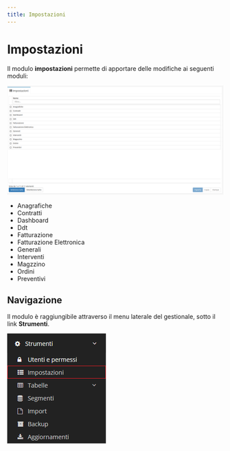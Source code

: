 ```yaml
---
title: Impostazioni
---
```


# Impostazioni

Il modulo **impostazioni** permette di apportare delle modifiche ai seguenti moduli:

![Screenshot interfaccia impostazioni](../../.gitbook/assets/screenimpostazioni.PNG)

* Anagrafiche
* Contratti
* Dashboard
* Ddt
* Fatturazione
* Fatturazione Elettronica
* Generali
* Interventi
* Magzzino
* Ordini
* Preventivi

## Navigazione

Il modulo è raggiungibile attraverso il menu laterale del gestionale, sotto il link **Strumenti**.

![Screenshot navigazione impostazioni](../../.gitbook/assets/navigazioneimpostazioni.png)

